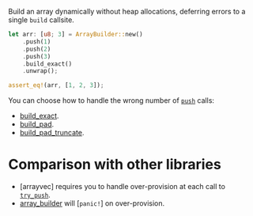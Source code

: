 <!-- cargo-rdme start -->

Build an array dynamically without heap allocations, deferring errors to a
single `build` callsite.

```rust
let arr: [u8; 3] = ArrayBuilder::new()
    .push(1)
    .push(2)
    .push(3)
    .build_exact()
    .unwrap();

assert_eq!(arr, [1, 2, 3]);
```

You can choose how to handle the wrong number of [`push`](ArrayBuilder::push)
calls:
- [build_exact](ArrayBuilder::build_exact).
- [build_pad](ArrayBuilder::build_pad).
- [build_pad_truncate](ArrayBuilder::build_pad_truncate).

# Comparison with other libraries
- [arrayvec] requires you to handle over-provision at each call to [`try_push`](arrayvec::ArrayVec::try_push).
- [array_builder](https://docs.rs/array_builder/latest/array_builder/) will
  [`panic!`] on over-provision.

<!-- cargo-rdme end -->
